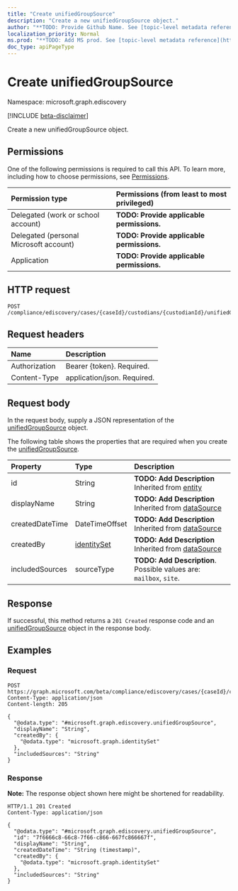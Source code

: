 ```yaml
---
title: "Create unifiedGroupSource"
description: "Create a new unifiedGroupSource object."
author: "**TODO: Provide Github Name. See [topic-level metadata reference](https://msgo.azurewebsites.net/add/document/guidelines/metadata.html#topic-level-metadata)**"
localization_priority: Normal
ms.prod: "**TODO: Add MS prod. See [topic-level metadata reference](https://msgo.azurewebsites.net/add/document/guidelines/metadata.html#topic-level-metadata)**"
doc_type: apiPageType
---
```


# Create unifiedGroupSource
Namespace: microsoft.graph.ediscovery

[!INCLUDE [beta-disclaimer](../../includes/beta-disclaimer.md)]

Create a new unifiedGroupSource object.

## Permissions
One of the following permissions is required to call this API. To learn more, including how to choose permissions, see [Permissions](/graph/permissions-reference).

|Permission type|Permissions (from least to most privileged)|
|:---|:---|
|Delegated (work or school account)|**TODO: Provide applicable permissions.**|
|Delegated (personal Microsoft account)|**TODO: Provide applicable permissions.**|
|Application|**TODO: Provide applicable permissions.**|

## HTTP request

<!-- {
  "blockType": "ignored"
}
-->
``` http
POST /compliance/ediscovery/cases/{caseId}/custodians/{custodianId}/unifiedGroupSources
```

## Request headers
|Name|Description|
|:---|:---|
|Authorization|Bearer {token}. Required.|
|Content-Type|application/json. Required.|

## Request body
In the request body, supply a JSON representation of the [unifiedGroupSource](../resources/ediscovery-unifiedgroupsource.md) object.

The following table shows the properties that are required when you create the [unifiedGroupSource](../resources/ediscovery-unifiedgroupsource.md).

|Property|Type|Description|
|:---|:---|:---|
|id|String|**TODO: Add Description** Inherited from [entity](../resources/ediscovery-entity.md)|
|displayName|String|**TODO: Add Description** Inherited from [dataSource](../resources/ediscovery-datasource.md)|
|createdDateTime|DateTimeOffset|**TODO: Add Description** Inherited from [dataSource](../resources/ediscovery-datasource.md)|
|createdBy|[identitySet](../resources/ediscovery-identityset.md)|**TODO: Add Description** Inherited from [dataSource](../resources/ediscovery-datasource.md)|
|includedSources|sourceType|**TODO: Add Description**. Possible values are: `mailbox`, `site`.|



## Response

If successful, this method returns a `201 Created` response code and an [unifiedGroupSource](../resources/ediscovery-unifiedgroupsource.md) object in the response body.

## Examples

### Request
<!-- {
  "blockType": "request",
  "name": "create_unifiedgroupsource_from_"
}
-->
``` http
POST https://graph.microsoft.com/beta/compliance/ediscovery/cases/{caseId}/custodians/{custodianId}/unifiedGroupSources
Content-Type: application/json
Content-length: 205

{
  "@odata.type": "#microsoft.graph.ediscovery.unifiedGroupSource",
  "displayName": "String",
  "createdBy": {
    "@odata.type": "microsoft.graph.identitySet"
  },
  "includedSources": "String"
}
```


### Response
**Note:** The response object shown here might be shortened for readability.
<!-- {
  "blockType": "response",
  "truncated": true,
  "@odata.type": "microsoft.graph.ediscovery.unifiedGroupSource"
}
-->
``` http
HTTP/1.1 201 Created
Content-Type: application/json

{
  "@odata.type": "#microsoft.graph.ediscovery.unifiedGroupSource",
  "id": "7f6666c8-66c8-7f66-c866-667fc866667f",
  "displayName": "String",
  "createdDateTime": "String (timestamp)",
  "createdBy": {
    "@odata.type": "microsoft.graph.identitySet"
  },
  "includedSources": "String"
}
```


